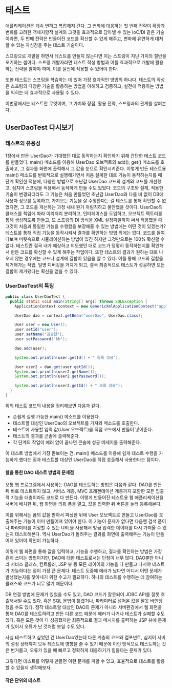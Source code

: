 # 테스트
애플리케이션은 계속 변하고 복잡해져 간다. 그 변화에 대응하는 첫 번째 전략이 확장과 변화를 고려한 객체지향적 설계와 그것을 효과적으로 담아낼 수 있는 IoC/DI 같은 기술이라면, 두 번째 전략은 만들어진 코드를 확신할 수 있게 해주고, 변화에 유연하게 대처할 수 있는 자심감을 주는 테스트 기술이다.

스프링으로 개발을 하면서 테스트를 만들지 않는다면 이는 스프링이 지닌 가치의 절반을 포기하는 셈이다. 스프링 개발자라면 테스트 작성 방법과 이를 효과적으로 개발에 활용하는 전략을 알아야 하며, 이를 실전에 적용할 수 있어야 한다.

또한 테스트는 스프링을 학슴하는 데 있어 가장 효과적인 방법의 하나다. 테스트의 작성은 스프링의 다양한 기술을 활용하는 방법을 이해하고 검증하고, 실전에 적용하는 방법을 익히는 데 효과적으로 사용될 수 있다.

이번장에서는 테스트란 무엇이며, 그 가치와 장점, 활용 전략, 스프링과의 관계를 살펴본다.

## UserDaoTest 다시보기
### 테스트의 유용성
1장에서 만든 UserDao가 기대했던 대로 동작하는지 확인하기 위해 간단한 테스트 코드를 만들었다. main() 메소드를 이용해 UserDao 오브젝트의 add(), get() 메소드를 호출하고, 그 결과를 화면에 출력해서 그 값을 눈으로 확인시켜준다.
이렇게 만든 테스트용 main() 메소드를 반복적으로 실행해가면서 처음 설계한 대로 기능이 동작하는지를 매 단계 확인한 덕분에, 다양한 방법으로 초난감 UserDao 코드의 설계와 코드를 개선했고, 심지어 스프링을 적용해서 동작하게 만들 수도 있었다. 코드의 구조와 설계, 적용한 기술이 변경되더라도 그 기능은 처음 만들었던 초난감 UserDao와 다를 바 없이 DB에 사용자 정보를 등록하고, 가져오는 기능을 잘 수행한다는 걸 테스트를 통해 확인할 수 없었다면, 그 코드를 개선하는 과정 내내 뭔가 꺼림칙하고 불안했을 것이다. UserDao의 클래스를 책임에 따라 이리저리 분리하고, 인터페이스를 도입하고, 오브젝트 팩토리를 통해 생성하도록 만들고, 또 스프링의 DI 방식을 XML 설정파일까지 써서 적용했을 때 그것이 처음과 동일한 기능을 수행함을 보장해줄 수 있는 방법에는 어떤 것이 있겠는가? 테스트를 통해 직접 기능을 동작시켜서 결과를 확인하는 방법 외에는 없다. 코드를 들여다보며 머릿속으로 시뮬레이션하는 방법이 있긴 하지만 그것만으로는 100% 확신할 수 없다.
테스트란 결국 내가 예상하고 의도했던 대로 코드가 정홯히 동작하는지를 확인해서 만든 코드를 확신할 수 있게 해주는 작업이다. 또한 테스트의 결과가 원하는 대로 나오지 않는 경우에는 코드나 설계에 결함이 있음을 알 수 있다. 이를 통해 코드의 결함을 제거해가는 작업, 일명 디버깅을 거치게 되고, 결국 최종적으로 테스트가 성공하면 모든 결함이 제거됐다는 확신을 얻을 수 있다.

### UserDaoTest의 특징
~~~Java
public class UserDaoTest {
  public static void main(String[] args) throws SQLException {
    ApplicationContext context = new GenericXmlApplicationContext("applicationContext.xml");

    UserDao dao = context.getBean("userDao", UserDao.class);

    User user = new User();
    user.setId("user");
    user.setName("김광현");
    user.setPassword("kh");

    dao.add(user);

    System.out.println(user.getId() + " 등록 성공");

    User user2 = dao.get(user.getId());
    System.out.println(user2.getName());
    System.out.println(user2.getPassword());

    System.out.println(user2.getId() + " 조회 성공");
  }
}
~~~

위의 테스트 코드의 내용을 정리해보면 다음과 같다.
- 손쉽게 실행 가능한 main() 메소드를 이용한다.
- 테스트할 대상인 UserDao의 오브젝트를 가져와 메소드를 호출한다.
- 테스트에 사용할 입력 값(User 오브젝트)을 직접 코드에서 만들어 넣어준다.
- 테스트의 결과를 콘솔에 출력해준다.
- 각 단계의 작업이 에러 없이 끝나면 콘솔에 성공 메세지를 출력해준다.

이 테스트 방법에서 가장 돋보이는 건, main() 메소드를 이용해 쉽게 테스트 수행을 가능하게 했다는 점과 테스트할 대상인 UserDao를 직접 호출해서 사용한다는 점이다.

#### 웹을 통한 DAO 테스트 방법의 문제점
보통 웹 프로그램에서 사용하는 DAO를 테스트하는 방법은 다음과 같다. DAO를 만든 뒤 바로 테스트하지 않고, 서비스 계층, MVC 프레젠테이션 계층까지 포함한 모든 입출력 기능을 대충이라도 코드로 다 만든다. 이렇게 만들어진 테스트용 웹 애플리케이션을 서버에 배치한 뒤, 웹 화면을 띄워 폼을 열고, 값을 입력한 뒤 버튼을 눌러 등록해본다.

이를 위해서는 폼의 값을 받아서 파싱한 뒤에 User 오브젝트로 만들고 UserDao를 호출해주는 기능이 이미 만들어져 있어야 한다. 이 기능이 문제가 없다면 다음엔 검색 폼이나 파라미터를 지정할 수 있는 URL을 사용해서 방금 입력한 데이터를 다시 가져올 수 있는지 테스트해본다. 역시 UserDao가 돌려주는 결과를 화면에 춣력해주는 기능이 만들어져 있어야 확인이 가능하다.

이렇게 웹 화면을 통해 값을 입력하고, 기능을 수행하고, 결과를 확인하는 방법은 가장 흔히 쓰이는 방법이지만, DAO에 대한 테스트로서는 단점이 너무 많다. DAO뿐만 아니라 서비스 클래스, 컨트롤러, JSP 뷰 등 모든 레이어의 기능을 다 만들고 나서야 테스트가 가능하다는 점이 가장 큰 문제다. 테스트 도중에 에러가 났다면 어디서 어떤 문제가 발생했는지를 찾아내기 위한 수고가 필요하다. 하나의 테스트를 수행하는 데 참여하는 클래스와 코드가 너무 많기 때문이다.

DB 연결 방법에 문제가 있었을 수도 있고, DAO 코드가 잘못되어 JDBC API를 잘못 호출해서일 수도 있다. 혹은 SQL 문법이 틀렸거나, 파라미터로 넘어온 값을 잘못 바인딩했을 수도 있다. 정작 테스트할 대상인 DAO의 문제가 아니라 서버환경에서 웹 화면을 통해 DAO를 테스트하려고 만든 다른 코드 때문에 에러가 나거나 테스트가 실패할 수도 있다. 혹은 모든 것이 다 성공했지만 최종적으로 결과 메시지를 출력하는 JSP 뷰에 문제가 있어서 오류가 난 것처럼 보일 수도 있다.

사실 테스트하고 싶었던 건 UserDao였는데 다른 계층의 코드와 컴포넌트, 심지어 서버의 설정 상태까지 모두 테스트에 영향을 줄 수 있기 때문에 이런 방식으로 테스트하는 것은 번거롭고, 오류가 있을 때 빠르고 정확하게 대응하기가 힘들다는 문제가 있다.

그렇다면 테스트를 어떻게 만들면 이런 문제를 피할 수 있고, 효율적으로 테스트를 활용할 수 있을지 생각해보자.

#### 작은 단위의 테스트
